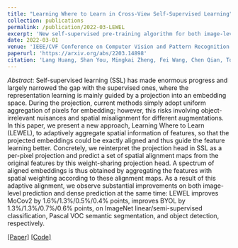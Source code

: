 ```yaml
---
title: "Learning Where to Learn in Cross-View Self-Supervised Learning"
collection: publications
permalink: /publication/2022-03-LEWEL
excerpt: 'New self-supervised pre-training algorithm for both image-level predictions and dense predictions.'
date: 2022-03-01
venue: 'IEEE/CVF Conference on Computer Vision and Pattern Recognition'
paperurl: 'https://arxiv.org/abs/2203.14898'
citation: 'Lang Huang, Shan You, Mingkai Zheng, Fei Wang, Chen Qian, Toshihiko Yamasaki (2022). &quot;Learning Where to Learn in Cross-View Self-Supervised Learning; <i>IEEE/CVF Conference on Computer Vision and Pattern Recognition</i>.'
---
```


*Abstract*: Self-supervised learning (SSL) has made enormous progress and largely narrowed the gap with the supervised ones, where the representation learning is mainly guided by a projection into an embedding space. During the projection, current methods simply adopt uniform aggregation of pixels for embedding; however, this risks involving object-irrelevant nuisances and spatial misalignment for different augmentations. In this paper, we present a new approach, Learning Where to Learn (LEWEL), to adaptively aggregate spatial information of features, so that the projected embeddings could be exactly aligned and thus guide the feature learning better. Concretely, we reinterpret the projection head in SSL as a per-pixel projection and predict a set of spatial alignment maps from the original features by this weight-sharing projection head. A spectrum of aligned embeddings is thus obtained by aggregating the features with spatial weighting according to these alignment maps. As a result of this adaptive alignment, we observe substantial improvements on both image-level prediction and dense prediction at the same time: LEWEL improves MoCov2 by 1.6%/1.3%/0.5%/0.4% points, improves BYOL by 1.3%/1.3%/0.7%/0.6% points, on ImageNet linear/semi-supervised classification, Pascal VOC semantic segmentation, and object detection, respectively.

[\[Paper\]](https://arxiv.org/abs/2203.14898) [\[Code\]](https://github.com/LayneH/LEWEL)